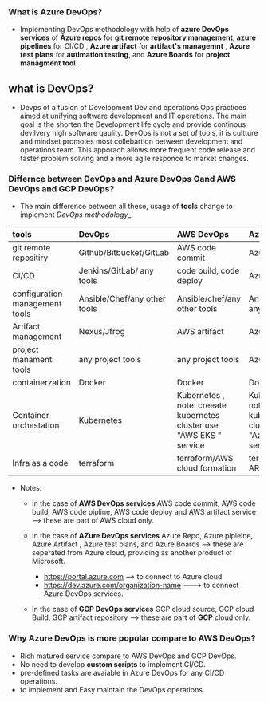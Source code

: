 ### What is Azure DevOps?

* Implementing DevOps methodology with help of __azure DevOps services__ of __Azure repos__ for __git remote repository management__, __azure pipelines__ for CI/CD , __Azure artifact__ for __artifact's managemnt__ , __Azure test plans__ for __autimation testing__, and __Azure Boards__ for __project managment tool.__

## what is DevOps?
 * Devps of a fusion of Development Dev and operations Ops practices aimed at unifying software development and IT operations. The main goal is the shorten the Development life cycle and provide continous devilvery high software qaulity. DevOps is not a set of tools, it is cultture and mindset promotes most collebartion between development and operations team. This apporach allows more frequent  code release and faster  problem solving and a more agile  responce to market changes.

### Differnce between DevOps and Azure DevOps Oand AWS DevOps and GCP DevOps?

*  The main difference between all these, usage of __tools__ change to implement _DevOps methodology__. 

| tools           | DevOps | AWS DevOps | Azure DevOps | GCP DevOps |
| :---------------- | :------ | :----   | :----------- | :---------- |
| git remote repositiry      | Github/Bitbucket/GitLab |  AWS code commit   | Azure Repos| cloud source |
| CI/CD          |   Jenkins/GitLab/ any tools   | code build, code deploy | Azure pipleine | GCP cloud build | 
| configuration management tools  |  Ansible/Chef/any other tools  | Ansible/chef/any other tools | Ansible/chef/ any other tools | Ansible/chef/any other tools |
| Artifact management | Nexus/Jfrog | AWS artifact | Azure artifact | GCP artfifact registery |
| project manament tools| any project tools | any project tools | Azure Boards | any project tools |
| containerzation | Docker | Docker | Docker | Docker | Docker |
| Container orchestation | Kubernetes | Kubernetes , note: creeate kubernetes cluster use "AWS EKS " service | Kubernetes  note: creeate kubernetes cluster use "Azure AKS" service | Kubernetes  note: creeate kubernetes cluster use "GCP GKE" service |
| Infra as a code | terraform | terraform/AWS cloud formation | terraform/Azure ARM templates | Terraform |


* Notes:
  * In the case of __AWS DevOps services__  AWS code commit, AWS code build, AWS code pipline, AWS code deploy and AWS artifact service --> these are part of AWS cloud only.
  * In the case of __AZure DevOps services__  Azure Repo, Azure pipleine, Azure Artifact , Azure test plans, and Azure Boards --> these are seperated from Azure cloud, providing as another product of Microsoft.
     * https://portal.azure.com  --> to connect to Azure cloud
     * https://dev.azure.com/organization-name ---> to connect Azure DevOps services.

  * In the case of __GCP DevOps services__  GCP cloud source, GCP cloud Build, GCP artifact repository --> these are part of __GCP__ cloud only.


### Why Azure DevOps is more popular compare to AWS DevOps?

* Rich matured service compare to AWS DevOps and GCP DevOps.
* No need to develop __custom scripts__ to implement CI/CD.
* pre-defined tasks are avaiable in Azure DevOps for any CI/CD operations.
* to implement and Easy maintain the DevOps operations.

